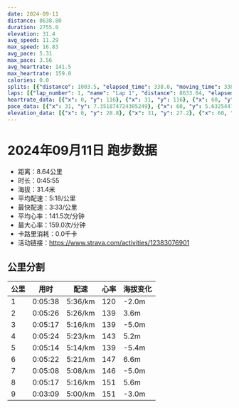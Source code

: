 ```yaml
---
date: 2024-09-11
distance: 8638.80
duration: 2755.0
elevation: 31.4
avg_speed: 11.29
max_speed: 16.83
avg_pace: 5.31
max_pace: 3.56
avg_heartrate: 141.5
max_heartrate: 159.0
calories: 0.0
splits: [{"distance": 1003.5, "elapsed_time": 338.0, "moving_time": 338.0, "average_speed": 2.97, "pace": 5.611683501683501, "average_heartrate": 120.2396449704142, "elevation_difference": -2.0, "split_number": 1}, {"distance": 996.6, "elapsed_time": 326.0, "moving_time": 326.0, "average_speed": 3.06, "pace": 5.446633986928104, "average_heartrate": 139.06441717791412, "elevation_difference": 3.6, "split_number": 2}, {"distance": 1001.5, "elapsed_time": 317.0, "moving_time": 317.0, "average_speed": 3.16, "pace": 5.274272151898733, "average_heartrate": 139.04731861198738, "elevation_difference": -5.0, "split_number": 3}, {"distance": 999.8, "elapsed_time": 324.0, "moving_time": 324.0, "average_speed": 3.09, "pace": 5.3937540453074435, "average_heartrate": 143.90432098765433, "elevation_difference": 5.2, "split_number": 4}, {"distance": 998.7, "elapsed_time": 314.0, "moving_time": 314.0, "average_speed": 3.18, "pace": 5.241100628930817, "average_heartrate": 139.44585987261146, "elevation_difference": -5.4, "split_number": 5}, {"distance": 1002.0, "elapsed_time": 322.0, "moving_time": 322.0, "average_speed": 3.11, "pace": 5.359067524115756, "average_heartrate": 147.7826086956522, "elevation_difference": 6.6, "split_number": 6}, {"distance": 997.9, "elapsed_time": 308.0, "moving_time": 308.0, "average_speed": 3.24, "pace": 5.144043209876543, "average_heartrate": 146.86319218241042, "elevation_difference": -5.0, "split_number": 7}, {"distance": 1002.8, "elapsed_time": 317.0, "moving_time": 317.0, "average_speed": 3.16, "pace": 5.274272151898733, "average_heartrate": 151.75709779179812, "elevation_difference": 5.6, "split_number": 8}, {"distance": 630.2, "elapsed_time": 194.0, "moving_time": 189.0, "average_speed": 3.33, "pace": 5.005015015015014, "average_heartrate": 151.1957671957672, "elevation_difference": -3.0, "split_number": 9}]
laps: [{"lap_number": 1, "name": "Lap 1", "distance": 8633.04, "elapsed_time": 2759.0, "moving_time": 2759.0, "average_speed": 3.13, "pace": 5.32482428115016, "average_heartrate": 141.58, "max_heartrate": 158, "start_date": "2024-09-11 19:44:58+00:00", "elevation_difference": 31.4}]
heartrate_data: [{"x": 0, "y": 116}, {"x": 31, "y": 116}, {"x": 60, "y": 116}, {"x": 90, "y": 116}, {"x": 119, "y": 116}, {"x": 149, "y": 117}, {"x": 178, "y": 122}, {"x": 205, "y": 121}, {"x": 234, "y": 126}, {"x": 263, "y": 124}, {"x": 291, "y": 127}, {"x": 322, "y": 127}, {"x": 349, "y": 137}, {"x": 375, "y": 129}, {"x": 403, "y": 144}, {"x": 433, "y": 137}, {"x": 462, "y": 142}, {"x": 491, "y": 145}, {"x": 522, "y": 143}, {"x": 548, "y": 136}, {"x": 576, "y": 136}, {"x": 602, "y": 140}, {"x": 631, "y": 138}, {"x": 660, "y": 139}, {"x": 686, "y": 138}, {"x": 713, "y": 137}, {"x": 740, "y": 139}, {"x": 767, "y": 137}, {"x": 794, "y": 138}, {"x": 822, "y": 138}, {"x": 851, "y": 138}, {"x": 878, "y": 139}, {"x": 904, "y": 137}, {"x": 933, "y": 143}, {"x": 960, "y": 143}, {"x": 989, "y": 145}, {"x": 1021, "y": 139}, {"x": 1048, "y": 140}, {"x": 1075, "y": 144}, {"x": 1102, "y": 147}, {"x": 1130, "y": 143}, {"x": 1157, "y": 151}, {"x": 1187, "y": 148}, {"x": 1216, "y": 148}, {"x": 1242, "y": 140}, {"x": 1268, "y": 141}, {"x": 1296, "y": 143}, {"x": 1324, "y": 141}, {"x": 1351, "y": 140}, {"x": 1379, "y": 142}, {"x": 1406, "y": 139}, {"x": 1432, "y": 140}, {"x": 1460, "y": 139}, {"x": 1487, "y": 137}, {"x": 1514, "y": 137}, {"x": 1543, "y": 139}, {"x": 1570, "y": 142}, {"x": 1596, "y": 140}, {"x": 1623, "y": 141}, {"x": 1649, "y": 144}, {"x": 1677, "y": 142}, {"x": 1707, "y": 149}, {"x": 1734, "y": 150}, {"x": 1762, "y": 146}, {"x": 1790, "y": 147}, {"x": 1819, "y": 150}, {"x": 1846, "y": 152}, {"x": 1876, "y": 150}, {"x": 1904, "y": 150}, {"x": 1930, "y": 145}, {"x": 1955, "y": 148}, {"x": 1983, "y": 148}, {"x": 2009, "y": 147}, {"x": 2036, "y": 146}, {"x": 2063, "y": 147}, {"x": 2090, "y": 146}, {"x": 2115, "y": 147}, {"x": 2141, "y": 148}, {"x": 2168, "y": 146}, {"x": 2195, "y": 146}, {"x": 2221, "y": 148}, {"x": 2249, "y": 149}, {"x": 2275, "y": 146}, {"x": 2302, "y": 146}, {"x": 2329, "y": 147}, {"x": 2357, "y": 147}, {"x": 2386, "y": 151}, {"x": 2413, "y": 153}, {"x": 2439, "y": 156}, {"x": 2465, "y": 158}, {"x": 2492, "y": 157}, {"x": 2520, "y": 149}, {"x": 2548, "y": 157}, {"x": 2577, "y": 155}, {"x": 2603, "y": 152}, {"x": 2628, "y": 148}, {"x": 2653, "y": 151}, {"x": 2679, "y": 150}, {"x": 2705, "y": 153}, {"x": 2733, "y": 148}]
pace_data: [{"x": 31, "y": 7.351874724305249}, {"x": 60, "y": 5.632544778641432}, {"x": 90, "y": 7.284396853146853}, {"x": 119, "y": 5.262614461635617}, {"x": 149, "y": 7.056181202370872}, {"x": 178, "y": 5.659320882852292}, {"x": 205, "y": 4.859096209912535}, {"x": 234, "y": 5.409509899383317}, {"x": 263, "y": 5.674736125297923}, {"x": 291, "y": 5.302799872733058}, {"x": 322, "y": 6.195799256505576}, {"x": 349, "y": 5.28095690747782}, {"x": 375, "y": 4.749700769449985}, {"x": 403, "y": 7.457136465324385}, {"x": 433, "y": 5.38678086619263}, {"x": 462, "y": 6.239872706851367}, {"x": 491, "y": 5.306176376950016}, {"x": 522, "y": 6.37593726090283}, {"x": 548, "y": 4.7402445961319675}, {"x": 576, "y": 5.236160854539742}, {"x": 602, "y": 5.039824614454187}, {"x": 631, "y": 5.032216183574879}, {"x": 660, "y": 5.239453002200565}, {"x": 686, "y": 5.092178429575313}, {"x": 713, "y": 5.059714632665452}, {"x": 740, "y": 4.893335290663535}, {"x": 767, "y": 5.274272151898733}, {"x": 794, "y": 6.105018315018315}, {"x": 822, "y": 5.420065040650406}, {"x": 851, "y": 6.242209737827715}, {"x": 878, "y": 4.95001485001485}, {"x": 904, "y": 4.8393437862950055}, {"x": 933, "y": 4.744292627384002}, {"x": 960, "y": 4.528994565217391}, {"x": 989, "y": 6.051815541031226}, {"x": 1021, "y": 5.783032616238723}, {"x": 1048, "y": 5.291015873015873}, {"x": 1075, "y": 4.876155646576945}, {"x": 1102, "y": 5.9460221191580445}, {"x": 1130, "y": 5.721489872983179}, {"x": 1157, "y": 4.803083573487031}, {"x": 1187, "y": 6.459961240310077}, {"x": 1216, "y": 5.137700369913686}, {"x": 1242, "y": 5.40600064871878}, {"x": 1268, "y": 4.776927486385784}, {"x": 1296, "y": 4.840749346500145}, {"x": 1324, "y": 6.454957397366383}, {"x": 1351, "y": 5.527927031509121}, {"x": 1379, "y": 5.085962770826975}, {"x": 1406, "y": 4.778297018348623}, {"x": 1432, "y": 5.085962770826975}, {"x": 1460, "y": 5.960908440629471}, {"x": 1487, "y": 5.292696093998094}, {"x": 1514, "y": 4.693522951281329}, {"x": 1543, "y": 5.18082064034815}, {"x": 1570, "y": 5.093734718826406}, {"x": 1596, "y": 4.942674970344009}, {"x": 1623, "y": 5.55001665001665}, {"x": 1649, "y": 4.335770031217482}, {"x": 1677, "y": 5.791070187630298}, {"x": 1707, "y": 5.264276689829438}, {"x": 1734, "y": 5.090623091020158}, {"x": 1762, "y": 5.192118380062305}, {"x": 1790, "y": 5.6805385139740965}, {"x": 1819, "y": 5.6766689373297}, {"x": 1846, "y": 5.55001665001665}, {"x": 1876, "y": 5.937548984681154}, {"x": 1904, "y": 5.229588955130216}, {"x": 1930, "y": 5.659320882852292}, {"x": 1955, "y": 5.144043209876543}, {"x": 1983, "y": 4.844970930232558}, {"x": 2009, "y": 6.251575393848462}, {"x": 2036, "y": 5.107784247624885}, {"x": 2063, "y": 4.547530695770805}, {"x": 2090, "y": 4.776927486385784}, {"x": 2115, "y": 4.568722587719297}, {"x": 2141, "y": 5.128215384615384}, {"x": 2168, "y": 6.107255404910223}, {"x": 2195, "y": 5.177601739670705}, {"x": 2221, "y": 5.195355361596009}, {"x": 2249, "y": 5.216494522691706}, {"x": 2275, "y": 4.411514028586553}, {"x": 2302, "y": 5.649728813559321}, {"x": 2329, "y": 5.205090568394753}, {"x": 2357, "y": 6.0738702623906695}, {"x": 2386, "y": 4.75376497432972}, {"x": 2413, "y": 4.941209605692261}, {"x": 2439, "y": 5.833636681834091}, {"x": 2465, "y": 5.195355361596009}, {"x": 2492, "y": 5.425358072916666}, {"x": 2520, "y": 5.9801578758521705}, {"x": 2548, "y": 5.757063903281519}, {"x": 2577, "y": 5.7971130434782605}, {"x": 2603, "y": 4.894772393538913}, {"x": 2628, "y": 4.668543417366947}, {"x": 2653, "y": 4.832328211075674}, {"x": 2679, "y": 4.636077885952711}, {"x": 2705, "y": 5.099969400244798}, {"x": 2733, "y": 5.306176376950016}]
elevation_data: [{"x": 0, "y": 28.8}, {"x": 31, "y": 27.2}, {"x": 60, "y": 27.0}, {"x": 90, "y": 27.2}, {"x": 119, "y": 27.2}, {"x": 149, "y": 27.0}, {"x": 178, "y": 26.2}, {"x": 205, "y": 25.6}, {"x": 234, "y": 25.4}, {"x": 263, "y": 25.2}, {"x": 291, "y": 25.6}, {"x": 322, "y": 26.0}, {"x": 349, "y": 27.4}, {"x": 375, "y": 29.6}, {"x": 403, "y": 31.0}, {"x": 433, "y": 31.6}, {"x": 462, "y": 32.0}, {"x": 491, "y": 32.8}, {"x": 522, "y": 32.0}, {"x": 548, "y": 32.0}, {"x": 576, "y": 31.4}, {"x": 602, "y": 31.0}, {"x": 631, "y": 31.0}, {"x": 660, "y": 30.6}, {"x": 686, "y": 29.6}, {"x": 713, "y": 29.2}, {"x": 740, "y": 27.8}, {"x": 767, "y": 27.6}, {"x": 794, "y": 27.8}, {"x": 822, "y": 27.4}, {"x": 851, "y": 27.2}, {"x": 878, "y": 26.2}, {"x": 904, "y": 25.6}, {"x": 933, "y": 25.6}, {"x": 960, "y": 25.4}, {"x": 989, "y": 25.6}, {"x": 1021, "y": 26.6}, {"x": 1048, "y": 28.2}, {"x": 1075, "y": 30.4}, {"x": 1102, "y": 31.6}, {"x": 1130, "y": 31.6}, {"x": 1157, "y": 32.0}, {"x": 1187, "y": 32.8}, {"x": 1216, "y": 32.0}, {"x": 1242, "y": 31.8}, {"x": 1268, "y": 31.0}, {"x": 1296, "y": 30.6}, {"x": 1324, "y": 30.4}, {"x": 1351, "y": 30.0}, {"x": 1379, "y": 29.6}, {"x": 1406, "y": 29.2}, {"x": 1432, "y": 28.0}, {"x": 1460, "y": 27.4}, {"x": 1487, "y": 27.6}, {"x": 1514, "y": 27.6}, {"x": 1543, "y": 27.4}, {"x": 1570, "y": 26.8}, {"x": 1596, "y": 26.0}, {"x": 1623, "y": 25.2}, {"x": 1649, "y": 24.6}, {"x": 1677, "y": 25.2}, {"x": 1707, "y": 26.6}, {"x": 1734, "y": 28.0}, {"x": 1762, "y": 29.2}, {"x": 1790, "y": 30.6}, {"x": 1819, "y": 31.2}, {"x": 1846, "y": 31.6}, {"x": 1876, "y": 32.8}, {"x": 1904, "y": 32.0}, {"x": 1930, "y": 31.8}, {"x": 1955, "y": 31.4}, {"x": 1983, "y": 31.0}, {"x": 2009, "y": 31.2}, {"x": 2036, "y": 30.6}, {"x": 2063, "y": 29.2}, {"x": 2090, "y": 29.0}, {"x": 2115, "y": 28.0}, {"x": 2141, "y": 27.4}, {"x": 2168, "y": 27.6}, {"x": 2195, "y": 27.6}, {"x": 2221, "y": 27.4}, {"x": 2249, "y": 26.8}, {"x": 2275, "y": 26.0}, {"x": 2302, "y": 25.4}, {"x": 2329, "y": 24.8}, {"x": 2357, "y": 25.2}, {"x": 2386, "y": 26.2}, {"x": 2413, "y": 27.8}, {"x": 2439, "y": 29.4}, {"x": 2465, "y": 30.6}, {"x": 2492, "y": 31.0}, {"x": 2520, "y": 31.8}, {"x": 2548, "y": 32.8}, {"x": 2577, "y": 32.0}, {"x": 2603, "y": 31.8}, {"x": 2628, "y": 31.6}, {"x": 2653, "y": 31.4}, {"x": 2679, "y": 31.2}, {"x": 2705, "y": 30.4}, {"x": 2733, "y": 29.2}]
---
```


# 2024年09月11日 跑步数据

- 距离：8.64公里
- 时长：0:45:55
- 海拔：31.4米
- 平均配速：5:18/公里
- 最快配速：3:33/公里
- 平均心率：141.5次/分钟
- 最大心率：159.0次/分钟
- 卡路里消耗：0.0千卡
- 活动链接：https://www.strava.com/activities/12383076901

## 公里分割

| 公里 | 用时 | 配速 | 心率 | 海拔变化 |
|------|------|------|------|------|
| 1 | 0:05:38 | 5:36/km | 120 | -2.0m |
| 2 | 0:05:26 | 5:26/km | 139 | 3.6m |
| 3 | 0:05:17 | 5:16/km | 139 | -5.0m |
| 4 | 0:05:24 | 5:23/km | 143 | 5.2m |
| 5 | 0:05:14 | 5:14/km | 139 | -5.4m |
| 6 | 0:05:22 | 5:21/km | 147 | 6.6m |
| 7 | 0:05:08 | 5:08/km | 146 | -5.0m |
| 8 | 0:05:17 | 5:16/km | 151 | 5.6m |
| 9 | 0:03:09 | 5:00/km | 151 | -3.0m |

